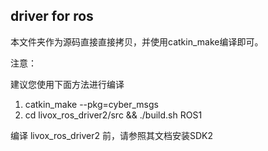 ## driver for ros

本文件夹作为源码直接直接拷贝，并使用catkin_make编译即可。

注意：

建议您使用下面方法进行编译
1. catkin_make --pkg=cyber_msgs
2. cd livox_ros_driver2/src && ./build.sh ROS1

编译 livox_ros_driver2 前，请参照其文档安装SDK2